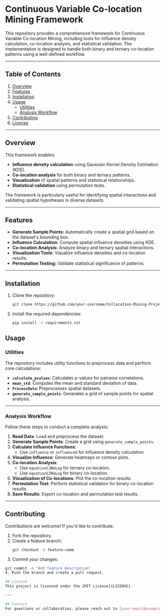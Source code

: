 # Continuous Variable Co-location Mining Framework

This repository provides a comprehensive framework for Continuous Variable Co-location Mining, including tools for influence density calculation, co-location analysis, and statistical validation. The implementation is designed to handle both binary and ternary co-location patterns using a well-defined workflow.

---

## Table of Contents
1. [Overview](#overview)
2. [Features](#features)
3. [Installation](#installation)
4. [Usage](#usage)
   - [Utilities](#utilities)
   - [Analysis Workflow](#analysis-workflow)
5. [Contributing](#contributing)
6. [License](#license)

---

## Overview
This framework enables:
- **Influence density calculation** using Gaussian Kernel Density Estimation (KDE).
- **Co-location analysis** for both binary and ternary patterns.
- **Visualization** of spatial patterns and statistical relationships.
- **Statistical validation** using permutation tests.

The framework is particularly useful for identifying spatial interactions and validating spatial hypotheses in diverse datasets.

---

## Features
- **Generate Sample Points:** Automatically create a spatial grid based on the dataset's bounding box.
- **Influence Calculation:** Compute spatial influence densities using KDE.
- **Co-location Analysis:** Analyze binary and ternary spatial interactions.
- **Visualization Tools:** Visualize influence densities and co-location results.
- **Permutation Testing:** Validate statistical significance of patterns.

---

## Installation
1. Clone the repository:
   ```bash
   git clone https://github.com/your-username/Collocation-Mining-Project.git
2. Install the required dependencies:
   ```bash
   pip install -r requirements.txt
   
## Usage

### Utilities
The repository includes utility functions to preprocess data and perform core calculations:

- **`calculate_pvalues`**: Calculates p-values for pairwise correlations.
- **`mean_std`**: Computes the mean and standard deviation of data.
- **`ProcessData`**: Preprocesses spatial datasets.
- **`generate_sample_points`**: Generates a grid of sample points for spatial analysis.

---

### Analysis Workflow
Follow these steps to conduct a complete analysis:

1. **Read Data**: Load and preprocess the dataset.
2. **Generate Sample Points**: Create a grid using `generate_sample_points`.
3. **Calculate Influence Functions**:
   - Use `influence` or `influenceO` for influence density calculation.
4. **Visualize Influence**: Generate heatmaps or contour plots.
5. **Co-location Analysis**:
   - Use `equationC3NoLog` for ternary co-location.
   - Use `equationC2NoLog` for binary co-location.
6. **Visualization of Co-locations**: Plot the co-location results.
7. **Permutation Test**: Perform statistical validation for binary co-location results.
8. **Save Results**: Export co-location and permutation test results.

---

## Contributing
Contributions are welcome! If you'd like to contribute:

1. Fork the repository.
2. Create a feature branch:
   ```bash
   git checkout -b feature-name
3. Commit your changes:
 ```bash
 git commit -m "Add feature description"
4. Push the branch and create a pull request.

## License
This project is licensed under the [MIT License](LICENSE).

---

## Contact
For questions or collaboration, please reach out to [your-email@example.com](mailto:your-email@example.com).

